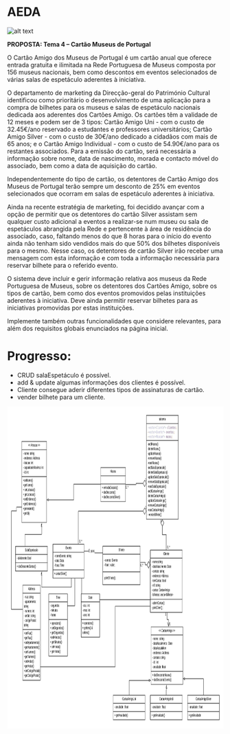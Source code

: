 # AEDA

<img src="https://github.com/gabrielrocco/AEDA/blob/master/feup_logo.jpeg" alt="alt text" width="175" height="60">


**PROPOSTA: Tema 4 – Cartão Museus de Portugal** 

O Cartão Amigo dos Museus de Portugal é um cartão anual que oferece entrada gratuita e ilimitada na Rede Portuguesa de Museus composta por 156 museus nacionais, bem como descontos em eventos selecionados de várias salas de espetáculo aderentes à iniciativa.

O departamento de ​marketing da Direcção-geral do Património Cultural identificou como prioritário o desenvolvimento de uma aplicação para a compra de bilhetes para os museus e salas de espetáculo nacionais dedicada aos aderentes dos Cartões Amigo.
Os cartões têm a validade de 12 meses e podem ser de 3 tipos: Cartão Amigo Uni - com o custo de 32.45€/ano reservado a estudantes e professores universitários; Cartão Amigo Silver - com o custo de 30€/ano dedicado a cidadãos com mais de 65 anos; e o Cartão Amigo Individual - com o custo de 54.90€/ano para os restantes associados. Para a emissão do cartão, será necessária a informação sobre nome, data de nascimento, morada e contacto móvel do associado, bem como a data de aquisição do cartão.

Independentemente do tipo de cartão, os detentores de Cartão Amigo dos Museus de Portugal terão sempre um desconto de 25% em eventos selecionados que ocorram em salas de espetáculo aderentes à iniciativa.

Ainda na recente estratégia de ​marketing,​ foi decidido avançar com a opção de permitir que os detentores do cartão Silver assistam sem qualquer custo adicional a eventos a realizar-se num museu ou sala de espetáculos abrangida pela Rede e pertencente à área de residência do associado, caso, faltando menos do que 8 horas para o início do evento ainda não tenham sido vendidos mais do que 50% dos bilhetes disponíveis para o mesmo. Nesse caso, os detentores de cartão Silver irão receber uma mensagem com esta informação e com toda a informação necessária para reservar bilhete para o referido evento.

O sistema deve incluir e gerir informação relativa aos museus da Rede Portuguesa de Museus, sobre os detentores dos Cartões Amigo, sobre os tipos de cartão, bem como dos eventos promovidos pelas instituições aderentes à iniciativa. Deve ainda permitir reservar bilhetes para as iniciativas promovidas por estas instituições.

Implemente também outras funcionalidades que considere relevantes, para além dos requisitos globais enunciados na página inicial.


# Progresso:

- CRUD salaEspetáculo é possível.
- add & update algumas informações dos clientes é possível.
- Cliente consegue aderir diferentes tipos de assinaturas de cartão.
- vender bilhete para um cliente.

<img src="https://github.com/Absolf/AEDA_Project1/blob/victor/diagrama.jpeg" alt="alt text" width="750" height="750">
